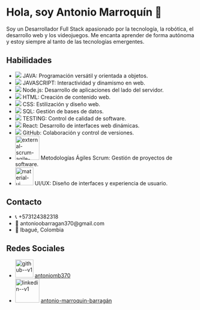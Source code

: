 <h1>Hola, soy Antonio Marroquín 👋</h1>

<p>Soy un Desarrollador Full Stack apasionado por la tecnología, la robótica, el desarrollo web y los videojuegos. Me encanta aprender de forma autónoma y estoy siempre al tanto de las tecnologías emergentes.</p>


<h2>Habilidades</h2>
<ul>
  <li><img src="https://img.icons8.com/color/48/000000/java-coffee-cup-logo--v1.png"/> JAVA: Programación versátil y orientada a objetos.</li>
  <li><img src="https://img.icons8.com/color/48/000000/javascript--v1.png"/> JAVASCRIPT: Interactividad y dinamismo en web.</li>
  <li><img src="https://img.icons8.com/color/48/000000/nodejs.png"/> Node.js: Desarrollo de aplicaciones del lado del servidor.</li>
  <li><img src="https://img.icons8.com/color/48/000000/html-5--v1.png"/> HTML: Creación de contenido web.</li>
  <li><img src="https://img.icons8.com/color/48/000000/css3.png"/> CSS: Estilización y diseño web.</li>
  <li><img src="https://img.icons8.com/color/48/000000/sql.png"/> SQL: Gestión de bases de datos.</li>
  <li><img src="https://img.icons8.com/color/48/000000/test-tube.png"/> TESTING: Control de calidad de software.</li>
  <li><img src="https://img.icons8.com/color/48/000000/react-native.png"/> React: Desarrollo de interfaces web dinámicas.</li>
  <li><img src="https://img.icons8.com/color/48/000000/github--v1.png"/> GitHub: Colaboración y control de versiones.</li>
  <li><img width="64" height="64" src="https://img.icons8.com/external-flaticons-flat-flat-icons/64/external-scrum-agile-flaticons-flat-flat-icons-6.png" alt="external-scrum-agile-flaticons-flat-flat-icons-6"/> Metodologías Ágiles Scrum: Gestión de proyectos de software.</li>
  <li><img width="48" height="48" src="https://img.icons8.com/color/48/material-ui.png" alt="material-ui"/> UI/UX: Diseño de interfaces y experiencia de usuario.</li>
</ul>



<h2>Contacto</h2>
<ul>
  <li>📞 +573124382318</li>
  <li>📧 antonioobarragan370@gmail.com</li>
  <li>📍 Ibagué, Colombia</li>
</ul>

<h2>Redes Sociales</h2>
<ul>
  <li> <img width="48" height="48" src="https://img.icons8.com/color/48/github--v1.png" alt="github--v1"/>  <a href="https://github.com/antoniomb370">antoniomb370</a></li>
  <li><img width="64" height="64" src="https://img.icons8.com/dusk/64/linkedin--v1.png" alt="linkedin--v1"/> <a href="https://linkedin.com/in/antonio-marroquin-barragán">antonio-marroquin-barragán</a></li>
</ul>

<!-- Puedes continuar con el resto de tu perfil aquí -->
